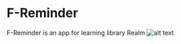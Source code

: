 # F-Reminder

F-Reminder is an app for learning library Realm
![alt text](https://raw.githubusercontent.com/lutluthfi/F-Reminder/master/capture-1.png)
